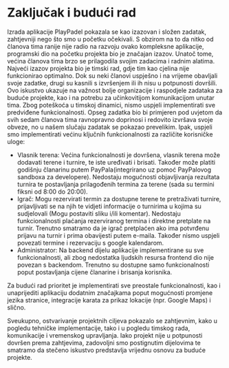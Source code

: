 # Zaključak i budući rad
Izrada aplikacije PlayPadel pokazala se kao izazovan i složen zadatak, zahtjevniji nego što smo u početku očekivali. S obzirom na to da nitko od članova tima ranije nije radio na razvoju ovako kompleksne aplikacije, programski dio na početku projekta bio je značajan izazov. Unatoč tome, većina članova tima brzo se prilagodila svojim zadacima i radnim alatima.
Najveći izazov projekta bio je timski rad, gdje tim kao cjelina nije funkcionirao optimalno. Dok su neki članovi uspješno i na vrijeme obavljali svoje zadatke, drugi su kasnili s izvršenjem ili ih nisu u potpunosti dovršili. Ovo iskustvo ukazuje na važnost bolje organizacije i raspodjele zadataka za buduće projekte, kao i na potrebu za učinkovitijom komunikacijom unutar tima.
Zbog poteškoća u timskoj dinamici, nismo uspjeli implementirati sve predviđene funkcionalnosti. Opseg zadatka bio bi primjeren pod uvjetom da svih sedam članova tima ravnopravno doprinosi i redovito izvršava svoje obveze, no u našem slučaju zadatak se pokazao prevelikim.
Ipak, uspjeli smo implementirati većinu ključnih funkcionalnosti za različite korisničke uloge:
*	Vlasnik terena: Većina funkcionalnosti je dovršena, vlasnik terena može dodavati terene i turnire, te iste uređivati i brisati. Također može platiti godišnju članarinu putem PayPala(integrirano uz pomoć PayPalovog sandboxa za developere). Nedostaju mogućnosti objavljivanja rezultata turnira te postavljanja prilagođenih termina za terene (sada su termini fiksni od 8:00 do 20:00).
*	Igrač: Mogu rezervirati termin za dostupne terene te pretraživati turnire, prijavljivati se na njih te vidjeti informacije o turnirima u kojima su sudjelovali (Mogu postaviti sliku i/ili komentar). Nedostaju funkcionalnosti plaćanja rezerviranog termina i direktne pretplate na turnir. Trenutno smatramo da je igrač pretplaćen ako ima potvrđenu prijavu na turnir i prima obavijesti putem e-maila. Također nismo uspjeli povezati termine i rezervaciju s google kalendarom.
*	Administrator: Na backend dijelu aplikacije implementirane su sve funkcionalnosti, ali zbog nedostatka ljudskih resursa frontend dio nije povezan s backendom. Trenutno su dostupne samo funkcionalnosti poput postavljanja cijene članarine i brisanja korisnika.

Za budući rad prioritet je implementirati sve preostale funkcionalnosti, kao i unaprijediti aplikaciju dodatnim značajkama poput mogućnosti promjene jezika stranice, integracije karata za prikaz lokacije (npr. Google Maps) i slično.

Sveukupno, ostvarivanje projektnih ciljeva pokazalo se zahtjevnim, kako u pogledu tehničke implementacije, tako i u pogledu timskog rada, komunikacije i vremenskog upravljanja. Iako projekt nije u potpunosti dovršen prema zahtjevima, zadovoljni smo postignutim dijelovima te smatramo da stečeno iskustvo predstavlja vrijednu osnovu za buduće projekte.

